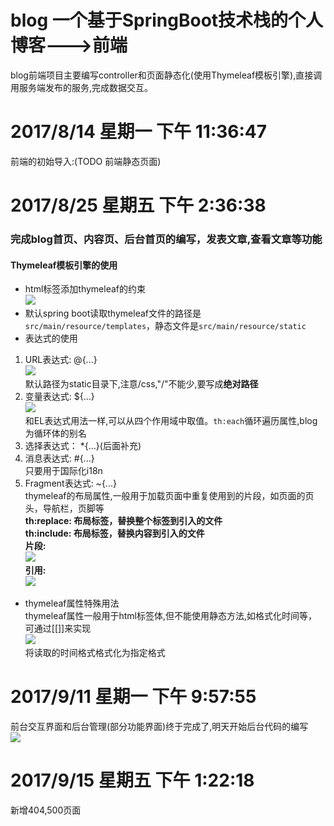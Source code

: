# blog 一个基于SpringBoot技术栈的个人博客--->前端  
blog前端项目主要编写controller和页面静态化(使用Thymeleaf模板引擎),直接调用服务端发布的服务,完成数据交互。
# 2017/8/14 星期一 下午 11:36:47   
前端的初始导入:(TODO 前端静态页面)
# 2017/8/25 星期五 下午 2:36:38
### 完成blog首页、内容页、后台首页的编写，发表文章,查看文章等功能 ###
#### Thymeleaf模板引擎的使用 ####
- html标签添加thymeleaf的约束  
![](http://i.imgur.com/OcCn67p.png)
- 默认spring boot读取thymeleaf文件的路径是`src/main/resource/templates`，静态文件是`src/main/resource/static`
- 表达式的使用  
 1. URL表达式: @{...}  
 ![](http://i.imgur.com/A5k6N21.png)  
 默认路径为static目录下,注意/css,"/"不能少,要写成**绝对路径**  
 2. 变量表达式: ${...}  
 ![](http://i.imgur.com/bX33nkh.png)  
 和EL表达式用法一样,可以从四个作用域中取值。`th:each`循环遍历属性,blog为循环体的别名  
 3. 选择表达式： *{...}(后面补充)  
 4. 消息表达式: #{...}  
 只要用于国际化i18n  
 5. Fragment表达式: ~{...}  
 thymeleaf的布局属性,一般用于加载页面中重复使用到的片段，如页面的页头，导航栏，页脚等  
 **th:replace: 布局标签，替换整个标签到引入的文件  
 th:include: 布局标签，替换内容到引入的文件**  
 **片段:**  
 ![](http://i.imgur.com/GSuB942.png)  
 **引用:**  
 ![](http://i.imgur.com/5sAUW52.png)
- thymeleaf属性特殊用法  
 thymeleaf属性一般用于html标签体,但不能使用静态方法,如格式化时间等，可通过[[]]来实现  
![](http://i.imgur.com/jmnYeZQ.png)  
将读取的时间格式格式化为指定格式  

# 2017/9/11 星期一 下午 9:57:55  
前台交互界面和后台管理(部分功能界面)终于完成了,明天开始后台代码的编写  
![](https://i.imgur.com/VdgP8xO.png)
# 2017/9/15 星期五 下午 1:22:18  
新增404,500页面

